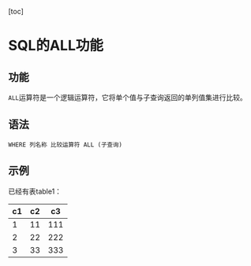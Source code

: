 [toc]

# SQL的ALL功能

## 功能

`ALL`运算符是一个逻辑运算符，它将单个值与子查询返回的单列值集进行比较。

## 语法

`WHERE 列名称 比较运算符 ALL (子查询)`

## 示例

已经有表table1：

| c1   | c2   | c3   |
| ---- | ---- | ---- |
| 1    | 11   | 111  |
| 2    | 22   | 222  |
| 3    | 33   | 333  |

